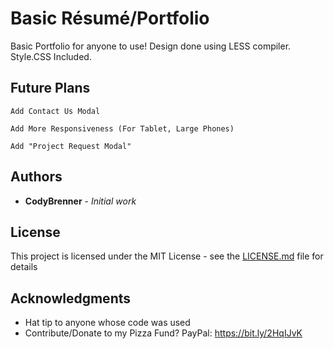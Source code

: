 # Basic Résumé/Portfolio

Basic Portfolio for anyone to use! Design done using LESS compiler. Style.CSS Included.

## Future Plans

```
Add Contact Us Modal
```
```
Add More Responsiveness (For Tablet, Large Phones)
```
```
Add "Project Request Modal"
```

## Authors

* **CodyBrenner** - *Initial work* 


## License

This project is licensed under the MIT License - see the [LICENSE.md](LICENSE.md) file for details

## Acknowledgments

* Hat tip to anyone whose code was used
* Contribute/Donate to my Pizza Fund? PayPal:  https://bit.ly/2HqIJvK
